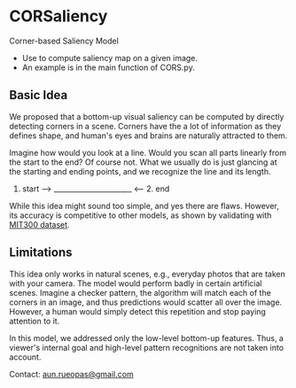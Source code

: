 # CORSaliency
Corner-based Saliency Model
- Use to compute saliency map on a given image.
- An example is in the main function of CORS.py.

## Basic Idea
We proposed that a bottom-up visual saliency can be computed by directly detecting corners in a scene. Corners have the a lot of information as they defines shape, and human's eyes and brains are naturally attracted to them. 

Imagine how would you look at a line. Would you scan all parts linearly from the start to the end? Of course not.
What we usually do is just glancing at the starting and ending points, and we recognize the line and its length.

1. start --> ______________________ <-- 2. end

While this idea might sound too simple, and yes there are flaws. However, its accuracy is competitive to other models, as shown by validating with [MIT300 dataset](http://saliency.mit.edu/results_mit300.html).


## Limitations
This idea only works in natural scenes, e.g., everyday photos that are taken with your camera. The model would perform badly in certain artificial scenes. Imagine a checker pattern, the algorithm will match each of the corners in an image, and thus predictions would scatter all over the image. However, a human would simply detect this repetition and stop paying attention to it. 

In this model, we addressed only the low-level bottom-up features. Thus, a viewer's internal goal and high-level pattern recognitions are not taken into account.

Contact: aun.rueopas@gmail.com

